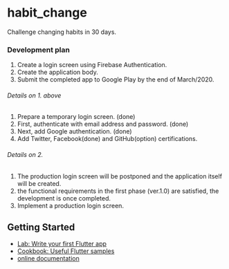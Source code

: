 # habit_change

Challenge changing habits in 30 days.

### Development plan
1. Create a login screen using Firebase Authentication.
2. Create the application body.
3. Submit the completed app to Google Play by the end of March/2020.

###### Details on 1. above
1. Prepare a temporary login screen. (done)
2. First, authenticate with email address and password. (done)
3. Next, add Google authentication. (done)
4. Add Twitter, Facebook(done) and GitHub(option) certifications.

###### Details on 2.
1. The production login screen will be postponed and the application itself will be created.
2. the functional requirements in the first phase (ver.1.0) are satisfied, the development is once completed.
3. Implement a production login screen.

## Getting Started

- [Lab: Write your first Flutter app](https://flutter.dev/docs/get-started/codelab)
- [Cookbook: Useful Flutter samples](https://flutter.dev/docs/cookbook)
- [online documentation](https://flutter.dev/docs)


